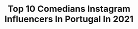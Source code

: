 ---
title: Top 10 Comedians Instagram Influencers In Portugal In 2021
description: >-
  Find top comedians Instagram influencers in Portugal in 2021. Most popular hashtags: #comedia #portugal #tiktok.
platform: Instagram
hits: 8
text_top: See the best Instagram accounts on inBeat.
text_bottom: Our search engine has 8 Instagram influencers like this in Portugal for you to collaborate.
profiles:
  - username: "tio.jel"
    fullname: >-
      Tio Jel
    bio: >-
      🎙Comediante 🎶Músico🕺Bailarino👳‍♂️Guru maildojel@gmail.com📧booking@wearemusic.pt ⬇️ Merchandising ⬇️
    location: "Portugal"
    followers: 141804
    engagement: 256
    commentsToLikes: 0.018850
    id: ck0w59tmn2m1v0i190o731onx
    verified: false
    hashtags: "#calma, #pub, #presidentjoe, #byetrump"
  - username: "apipocamaisdoce"
    fullname: >-
      A Pipoca Mais Doce
    bio: >-
      🙋 Ana Garcia Martins 🖥 Blogger 😂 Stand-up comedian ✉geral@apipocamaisdoce.pt 🇵🇹 Meio Termo,Ana G Martins,R. Eng. Paulo de Barros, 12A, 1500-264 Lisboa
    location: "Portugal"
    followers: 423316
    engagement: 295
    commentsToLikes: 0.012166
    id: ck5chcpssqivm0i11lptc9z0x
    verified: true
    hashtags: "#backtowork, #bigbrother2020, #caetanodriveset, #volkswagen"
  - username: "rbaselli"
    fullname: >-
      Baselli
    bio: >-
      🇵🇹 • 🇩🇪 • 🇮🇹 Digital Marketing Manager • FlyNow Media
    location: "Portugal"
    followers: 26047
    engagement: 1005
    commentsToLikes: 0.020865
    id: ck5hg5r3v125c0i111snbdnej
    verified: false
    hashtags: "#chipsahoyondequiseres, #chipsahoychallenge, #chipsahoy, #pub"
  - username: "tiagoaldeia.oficial"
    fullname: >-
      Tiago Aldeia
    bio: >-
      Actor & traveller
    location: "Portugal"
    followers: 136561
    engagement: 465
    commentsToLikes: 0.046384
    id: ck0tybkaymaxy0i19q7jny64k
    verified: true
    hashtags: "#nazare, #actors, #sic, #velvetcreators"
  - username: "sofianicholson"
    fullname: >-
      sofia nicholson
    bio: >-
      Actress🌻🌻🌻 Agent : Sofia Rosendo @sr.actor sr.actor@outlook.pt
    location: "Portugal"
    followers: 23989
    engagement: 313
    commentsToLikes: 0.034493
    id: ck5q4f6gpouku0i11bokllrmo
    verified: false
    hashtags: "#amardemais, #novela, #estreia, #amardemaistvi"
  - username: "bibaaaaaaas"
    fullname: >-
      beatriz costa
    bio: >-
      ♬ MUSIC/ FASHION/ TRAVEL tiktok: 34k 🌙 📥 hi@saywe.pt ↓ tiktok/ peoople/ youtube
    location: "Portugal"
    followers: 41758
    engagement: 186
    commentsToLikes: 0.034282
    id: ck1374bwo9pmq0i198hv6ti3i
    verified: false
    hashtags: "#kikohalloween20portugal, #makeuplover, #makeup, #tutorial"
  - username: "rafaellbailao"
    fullname: >-
      𝐑 𝐀 𝐅 𝐀 𝐄 𝐋  𝐁 𝐀 𝐈 𝐋 𝐀̃ 𝐎
    bio: >-
      20 🇵🇹 TikTok🍿rafaelbailao (+140K🎈) 🎵 Paródias👇🏻| +info 📩 rbailao@sapo.pt
    location: "Portugal"
    followers: 8954
    engagement: 570
    commentsToLikes: 0.020140
    id: ck9hcx3qanbom0j78xsc8uy33
    verified: false
    hashtags: "#memesportugal, #portugal, #saicorona, #memesbrasil"
  - username: "jkapinha"
    fullname: >-
      Kapinha
    bio: >-
      TIKTOK - KapinhaOficial (+457.000)🙋🏼‍♀️ Ator • Apresentador de TV • Cantor Management @fatorefe 📩 kapinha.pt@hotmail.com 🤩MY CHALLENGE👇🏼
    location: "Portugal"
    followers: 62262
    engagement: 145
    commentsToLikes: 0.021690
    id: ck9wd7a0eedzk0j78aybeknce
    verified: true
    hashtags: "#funny, #dance, #tiktok, #summer"
---